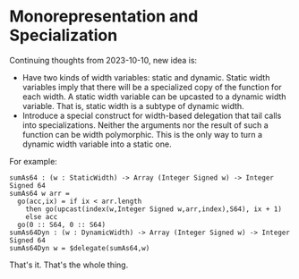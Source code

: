 # Monorepresentation and Specialization

Continuing thoughts from 2023-10-10, new idea is:

* Have two kinds of width variables: static and dynamic. Static width variables
  imply that there will be a specialized copy of the function for each width.
  A static width variable can be upcasted to a dynamic width variable. That is,
  static width is a subtype of dynamic width.
* Introduce a special construct for width-based delegation that tail calls into
  specializations. Neither the arguments nor the result of such a function can
  be width polymorphic. This is the only way to turn a dynamic width variable
  into a static one.

For example:

    sumAs64 : (w : StaticWidth) -> Array (Integer Signed w) -> Integer Signed 64
    sumAs64 w arr =
      go(acc,ix) = if ix < arr.length
        then go(upcast(index(w,Integer Signed w,arr,index),S64), ix + 1)
        else acc
      go(0 :: S64, 0 :: S64)
    sumAs64Dyn : (w : DynamicWidth) -> Array (Integer Signed w) -> Integer Signed 64
    sumAs64Dyn w = $delegate(sumAs64,w)

That's it. That's the whole thing.
